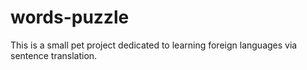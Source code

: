 # words-puzzle
This is a small pet project dedicated to learning foreign languages via sentence translation. 
